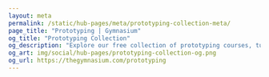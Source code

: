 ```yaml
---
layout: meta
permalink: /static/hub-pages/meta/prototyping-collection-meta/
page_title: "Prototyping | Gymnasium"
og_title: "Prototyping Collection"
og_description: "Explore our free collection of prototyping courses, tutorials, webinars, articles, and jobs."
og_art: img/social/hub-pages/prototyping-collection-og.png
og_url: https://thegymnasium.com/prototyping
---
```

